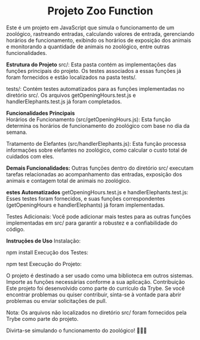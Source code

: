 <h1 align="center"> Projeto Zoo Function </h1>
Este é um projeto em JavaScript que simula o funcionamento de um zoológico, rastreando entradas, calculando valores de entrada, gerenciando horários de funcionamento, exibindo os horários de exposição dos animais e monitorando a quantidade de animais no zoológico, entre outras funcionalidades.

<strong>Estrutura do Projeto</strong>
src/: Esta pasta contém as implementações das funções principais do projeto. Os testes associados a essas funções já foram fornecidos e estão localizados na pasta tests/.

tests/: Contém testes automatizados para as funções implementadas no diretório src/. Os arquivos getOpeningHours.test.js e handlerElephants.test.js já foram completados.

<strong>Funcionalidades Principais</strong>
</br>
Horários de Funcionamento (src/getOpeningHours.js): Esta função determina os horários de funcionamento do zoológico com base no dia da semana.

Tratamento de Elefantes (src/handlerElephants.js): Esta função processa informações sobre elefantes no zoológico, como calcular o custo total de cuidados com eles.

<strong>Demais Funcionalidades:</strong> Outras funções dentro do diretório src/ executam tarefas relacionadas ao acompanhamento das entradas, exposição dos animais e contagem total de animais no zoológico.

<strong>estes Automatizados</strong>
getOpeningHours.test.js e handlerElephants.test.js: Esses testes foram fornecidos, e suas funções correspondentes (getOpeningHours e handlerElephants) já foram implementadas.

Testes Adicionais: Você pode adicionar mais testes para as outras funções implementadas em src/ para garantir a robustez e a confiabilidade do código.

<strong>Instruções de Uso</strong>
Instalação:

npm install
Execução dos Testes:


npm test
Execução do Projeto:

O projeto é destinado a ser usado como uma biblioteca em outros sistemas. Importe as funções necessárias conforme a sua aplicação.
Contribuição
Este projeto foi desenvolvido como parte do currículo da Trybe. Se você encontrar problemas ou quiser contribuir, sinta-se à vontade para abrir problemas ou enviar solicitações de pull.

Nota: Os arquivos não localizados no diretório src/ foram fornecidos pela Trybe como parte do projeto.

Divirta-se simulando o funcionamento do zoológico! 🦁🐘🦓
